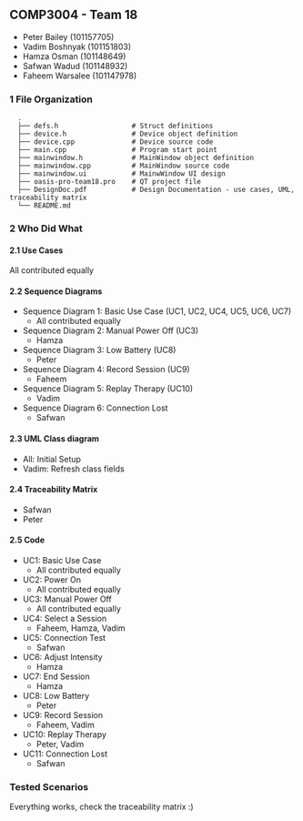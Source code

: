 ## COMP3004 - Team 18  
- Peter Bailey (101157705)
- Vadim Boshnyak (101151803)
- Hamza Osman  (101148649)
- Safwan Wadud (101148932)
- Faheem Warsalee (101147978)

### 1 File Organization
```
  .
  ├── defs.h                  # Struct definitions
  ├── device.h                # Device object definition
  ├── device.cpp              # Device source code
  ├── main.cpp                # Program start point
  ├── mainwindow.h            # MainWindow object definition
  ├── mainwindow.cpp          # MainWindow source code
  ├── mainwindow.ui           # MainwWindow UI design
  ├── oasis-pro-team18.pro    # QT project file
  ├── DesignDoc.pdf           # Design Documentation - use cases, UML, traceability matrix
  └── README.md           
```
### 2 Who Did What
#### 2.1 Use Cases
All contributed equally
#### 2.2 Sequence Diagrams  
- Sequence Diagram 1: Basic Use Case (UC1, UC2, UC4, UC5, UC6, UC7)
  - All contributed equally
- Sequence Diagram 2: Manual Power Off (UC3)
  - Hamza
- Sequence Diagram 3: Low Battery (UC8)
  - Peter
- Sequence Diagram 4: Record Session (UC9)
  - Faheem
- Sequence Diagram 5: Replay Therapy (UC10)
  - Vadim
- Sequence Diagram 6: Connection Lost
  - Safwan

#### 2.3 UML Class diagram
- All: Initial Setup
- Vadim: Refresh class fields
#### 2.4 Traceability Matrix
- Safwan
- Peter
#### 2.5 Code
- UC1: Basic Use Case
  - All contributed equally
- UC2: Power On
  - All contributed equally
- UC3: Manual Power Off
  - All contributed equally
- UC4: Select a Session
  - Faheem, Hamza, Vadim
- UC5: Connection Test
  - Safwan
- UC6: Adjust Intensity
  - Hamza
- UC7: End Session
  - Hamza
- UC8: Low Battery
  - Peter
- UC9: Record Session
  - Faheem, Vadim
- UC10: Replay Therapy
  - Peter, Vadim
- UC11: Connection Lost
  - Safwan
### Tested Scenarios
Everything works, check the traceability matrix :)

